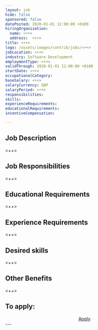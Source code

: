 ```yaml
---
layout: job
hide: false
sponsored: false
datePosted: 2020-01-01 12:00:00 +0100
hiringOrganization:
  name: <++>
  address:  <++>
title: <++>
logo: /assets/images/contrib/jobs/<++>
jobLocation: <++>
industry: Software Development
employmentType: <++>
validThrough: 2020-01-01 12:00:00 +0100
startDate: <++>
occupationalCategory:
baseSalary: <++>
salaryCurrency: GBP
salaryPeriod: <++>
responsibilities:
skills:
experienceRequirements:
educationalRequirements:
incentiveCompensation:

---
```


## Job Description
<++>

## Job Responsibilities
<++>

## Educational Requirements
<++>

## Experience Requirements
<++>

## Desired skills
<++>

## Other Benefits
<++>

## To apply:

<div class="to-apply" style="text-align: center">
  <a class="btn btn--dark" style="margin: 20px" href="<++>">
    Apply
  </a>
</div>
---
